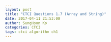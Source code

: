 ```yaml
---
layout: post
title: "CTCI Questions 1.7 (Array and String)"
date: 2017-04-11 21:53:00
author: SungHoon Ko
categories: CTCI
tags: ctci algorithm ch1
---
```


